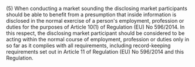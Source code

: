 (5) When conducting a market sounding the disclosing market participants should be able to benefit from a presumption that inside information is disclosed in the normal exercise of a person's employment, profession or duties for the purposes of Article 10(1) of Regulation (EU) No 596/2014. In this respect, the disclosing market participant should be considered to be acting within the normal course of employment, profession or duties only in so far as it complies with all requirements, including record-keeping requirements set out in Article 11 of Regulation (EU) No 596/2014 and this Regulation.